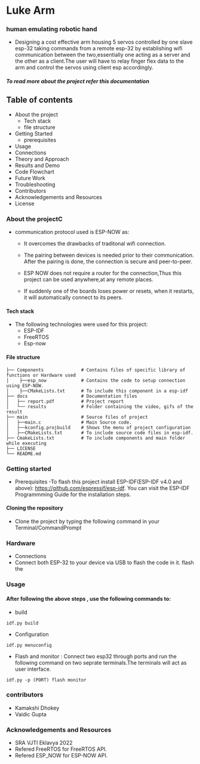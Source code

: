 
# Luke Arm

### human emulating robotic hand

- Designing a cost effective arm housing 5 servos controlled by one slave esp-32 taking commands from a remote esp-32 by establishing wifi communication between the two,essentially one acting as a server and the other as a client.The user will have to relay finger flex data to the arm and control the servos using client esp accordingly.

  
##### To read more about the project refer this documentation

## Table of contents
  - About the project
    - Tech stack
    - file structure
  - Getting Started
    - prerequisites
  - Usage
  - Connections
  - Theory and Approach
  - Results and Demo
  - Code Flowchart
  - Future Work
  - Troubleshooting
  - Contributors
  - Acknowledgements and Resources
  - License

### About the projectC
- communication protocol used is ESP-NOW as:

  - It overcomes the drawbacks of traditonal wifi connection.

  - The pairing between devices is needed prior to their communication. After the pairing is done, the connection is secure and peer-to-peer.

  - ESP NOW does not require a router for the connection,Thus this project can be used anywhere,at any remote places.

  - If suddenly one of the boards loses power or resets, when it restarts, it will automatically connect to its peers.
#### Tech stack 
- The following technologies were used for this project:
  - ESP-IDF
  - FreeRTOS
  - Esp-now
#### File structure

 ```
├── Components              # Contains files of specific library of functions or Hardware used
│    ├──esp_now             # Contains the code to setup connection using ESP-NOW. 
│    ├──CMakeLists.txt      # To include this component in a esp-idf 
├── docs                    # Documentation files 
│   ├── report.pdf          # Project report
│   └── results             # Folder containing the video, gifs of the result
├── main                    # Source files of project
│   ├──main.c               # Main Source code.
│   ├──kconfig.projbuild    # Shows the menu of project configuration
│   ├──CMakeLists.txt       # To include source code files in esp-idf.
├── CmakeLists.txt          # To include components and main folder while executing
├── LICENSE
└── README.md 
```

### Getting started 
- Prerequisites
  -To flash this project install ESP-IDF(ESP-IDF v4.0 and above): https://github.com/espressif/esp-idf. You can visit the ESP-IDF Programmming Guide for the installation steps.

#### Cloning the repository
- Clone the project by typing the following command in your Terminal/CommandPrompt

### Hardware
- Connections
 - Connect both ESP-32 to your device via USB to flash the code in it. flash the

### Usage

#### After following the above steps , use the following commands to:
- build

```
idf.py build
```
- Configuration

```
idf.py menuconfig
```
- Flash and monitor : 
 Connect two esp32 through ports and run the following command on two seprate terminals.The terminals will act as user interface.

```
idf.py -p (PORT) flash monitor
```
### contributors

- Kamakshi Dhokey
- Vaidic Gupta

### Acknowledgements and Resources
  
   - SRA VJTI Eklavya 2022
   - Refered FreeRTOS for FreeRTOS API.
   - Refered ESP_NOW for ESP-NOW API.


